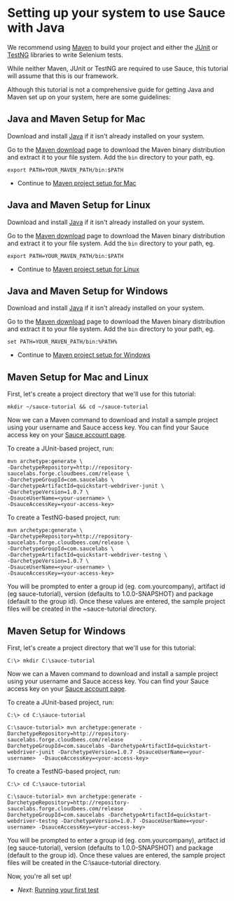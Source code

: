 Setting up your system to use Sauce with Java
=====

We recommend using [Maven](http://maven.apache.org) to build your project and either the [JUnit](http://www.junit.org) or [TestNG](http://www.testng.org) libraries to write Selenium tests. 

While neither Maven, JUnit or TestNG are required
to use Sauce, this tutorial will assume that this is our framework.

Although this tutorial is not a comprehensive guide for getting Java and Maven set up on
your system, here are some guidelines:

Java and Maven Setup for Mac
---

Download and install [Java](http://www.java.com/en/download/index.jsp) if it isn't already installed on your system.

Go to the [Maven download](http://maven.apache.org/download.html) page to download the Maven binary distribution and extract it to your file system.  Add the `bin` directory to your path, eg.

	export PATH=YOUR_MAVEN_PATH/bin:$PATH

* Continue to [Maven project setup for Mac](#maven_mac)

Java and Maven Setup for Linux
---

Download and install [Java](http://www.java.com/en/download/index.jsp) if it isn't already installed on your system.

Go to the [Maven download](http://maven.apache.org/download.html) page to download the Maven binary distribution and extract it to your file system.  Add the `bin` directory to your path, eg.

	export PATH=YOUR_MAVEN_PATH/bin:$PATH

* Continue to [Maven project setup for Linux](#maven_linux)

Java and Maven Setup for Windows
---

Download and install [Java](http://www.java.com/en/download/index.jsp) if it isn't already installed on your system.

Go to the [Maven download](http://maven.apache.org/download.html) page to download the Maven binary distribution and extract it to your file system.  Add the `bin` directory to your path, eg.

	set PATH=YOUR_MAVEN_PATH/bin:%PATH%

* Continue to [Maven project setup for Windows](#maven_win)

<a id="maven_mac"></a><a id="maven_linux"></a>Maven Setup for Mac and Linux
---
First, let's create a project directory that we'll use for this tutorial:

    mkdir ~/sauce-tutorial && cd ~/sauce-tutorial

Now we can a Maven command to download and install a sample project using your username and Sauce access key. You can
find your Sauce access key on your [Sauce account page](https://saucelabs.com/account).

To create a JUnit-based project, run:

	mvn archetype:generate \
	-DarchetypeRepository=http://repository-saucelabs.forge.cloudbees.com/release \
	-DarchetypeGroupId=com.saucelabs \
	-DarchetypeArtifactId=quickstart-webdriver-junit \
	-DarchetypeVersion=1.0.7 \
	-DsauceUserName=<your-username> \
	-DsauceAccessKey=<your-access-key>

To create a TestNG-based project, run:
	
	mvn archetype:generate \
	-DarchetypeRepository=http://repository-saucelabs.forge.cloudbees.com/release \
	-DarchetypeGroupId=com.saucelabs \
	-DarchetypeArtifactId=quickstart-webdriver-testng \
	-DarchetypeVersion=1.0.7 \
	-DsauceUserName=<your-username> \
	-DsauceAccessKey=<your-access-key>

You will be prompted to enter a group id (eg. com.yourcompany), artifact id (eg sauce-tutorial), version (defaults to 1.0.0-SNAPSHOT) and package (default to the group id).  Once these values are entered, the sample project files will be created in the ~sauce-tutorial directory.

<a id="maven_win"></a>Maven Setup for Windows
---
First, let's create a project directory that we'll use for this tutorial:

    C:\> mkdir C:\sauce-tutorial

Now we can a Maven command to download and install a sample project using your username and Sauce access key. You can
find your Sauce access key on your [Sauce account page](https://saucelabs.com/account).

To create a JUnit-based project, run:

	C:\> cd C:\sauce-tutorial

	C:\sauce-tutorial> mvn archetype:generate -DarchetypeRepository=http://repository-saucelabs.forge.cloudbees.com/release 	-DarchetypeGroupId=com.saucelabs -DarchetypeArtifactId=quickstart-webdriver-junit -DarchetypeVersion=1.0.7 -DsauceUserName=<your-username> 	-DsauceAccessKey=<your-access-key>

To create a TestNG-based project, run:
	
	C:\> cd C:\sauce-tutorial

	C:\sauce-tutorial> mvn archetype:generate -DarchetypeRepository=http://repository-saucelabs.forge.cloudbees.com/release 	-DarchetypeGroupId=com.saucelabs -DarchetypeArtifactId=quickstart-webdriver-testng -DarchetypeVersion=1.0.7	-DsauceUserName=<your-username>	-DsauceAccessKey=<your-access-key>

You will be prompted to enter a group id (eg. com.yourcompany), artifact id (eg sauce-tutorial), version (defaults to 1.0.0-SNAPSHOT) and package (default to the group id).  Once these values are entered, the sample project files will be created in the C:\sauce-tutorial directory.

Now, you're all set up!

* _Next_: [Running your first test](https://github.com/saucelabs/java-tutorial/blob/master/03-First-Test.md)